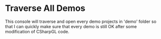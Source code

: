 ﻿# Traverse All Demos
This console will traverse and open every demo projects in 'demo' folder so that I can quickly make sure that every demo is still OK after some modification of CSharpGL code.
